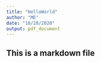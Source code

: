 ```yaml
---
title: "HelloWorld"
author: "ME"
date: "10/28/2020"
output: pdf_document
---
```



## This is a markdown file

